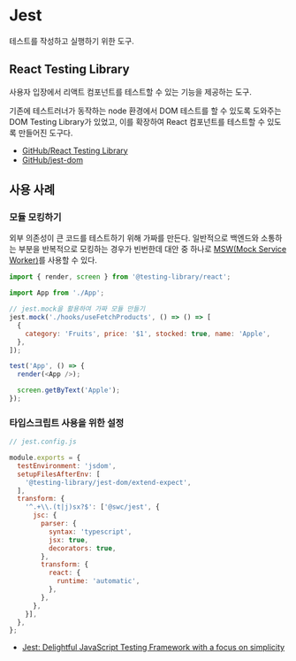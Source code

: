 # Jest

테스트를 작성하고 실행하기 위한 도구.

## React Testing Library

사용자 입장에서 리액트 컴포넌트를 테스트할 수 있는 기능을 제공하는 도구.

기존에 테스트러너가 동작하는 node 환경에서 DOM 테스트를 할 수 있도록 도와주는 DOM Testing Library가 있었고, 이를 확장하여 React 컴포넌트를 테스트할 수 있도록 만들어진 도구다.

- [GitHub/React Testing Library](https://github.com/testing-library/react-testing-library)
- [GitHub/jest-dom](https://github.com/testing-library/jest-dom)

## 사용 사례

### 모듈 모킹하기

외부 의존성이 큰 코드를 테스트하기 위해 가짜를 만든다. 일반적으로 백엔드와 소통하는 부분을 반복적으로 모킹하는 경우가 빈번한데 대안 중 하나로 [MSW(Mock Service Worker)](../msw.md)를 사용할 수 있다.

```javascript
import { render, screen } from '@testing-library/react';

import App from './App';

// jest.mock을 활용하여 가짜 모듈 만들기
jest.mock('./hooks/useFetchProducts', () => () => [
  {
    category: 'Fruits', price: '$1', stocked: true, name: 'Apple',
  },
]);

test('App', () => {
  render(<App />);

  screen.getByText('Apple');
});
```

### 타입스크립트 사용을 위한 설정

```javascript
// jest.config.js

module.exports = {
  testEnvironment: 'jsdom',
  setupFilesAfterEnv: [
    '@testing-library/jest-dom/extend-expect',
  ],
  transform: {
    '^.+\\.(t|j)sx?$': ['@swc/jest', {
      jsc: {
        parser: {
          syntax: 'typescript',	
          jsx: true,
          decorators: true,
        },
        transform: {	
          react: {
            runtime: 'automatic',
          },
        },
      },
    }],
  },
};
```

- [Jest: Delightful JavaScript Testing Framework with a focus on simplicity](https://jestjs.io/)